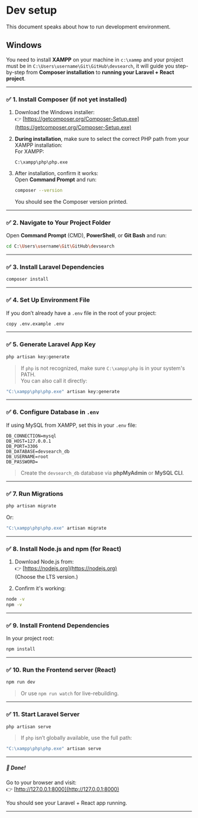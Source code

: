 
# Dev setup

This document speaks about how to run development environment. 

## Windows

You need to install **XAMPP** on your machine in `c:\xammp` and your project must be in `C:\Users\username\Git\GitHub\devsearch`, it will guide you step-by-step from **Composer installation** to **running your Laravel + React project**.

---

### ✅ 1. Install Composer (if not yet installed)

1. Download the Windows installer:  
   👉 [https://getcomposer.org/Composer-Setup.exe](https://getcomposer.org/Composer-Setup.exe)

2. **During installation**, make sure to select the correct PHP path from your XAMPP installation:  
   For XAMPP:  
   ```
   C:\xampp\php\php.exe
   ```

3. After installation, confirm it works:  
   Open **Command Prompt** and run:

   ```bash
   composer --version
   ```

   You should see the Composer version printed.

---

### ✅ 2. Navigate to Your Project Folder

Open **Command Prompt** (CMD), **PowerShell**, or **Git Bash** and run:

```bash
cd C:\Users\username\Git\GitHub\devsearch
```

---

### ✅ 3. Install Laravel Dependencies

```bash
composer install
```

---

### ✅ 4. Set Up Environment File

If you don’t already have a `.env` file in the root of your project:

```bash
copy .env.example .env
```

---

### ✅ 5. Generate Laravel App Key

```bash
php artisan key:generate
```

> If `php` is not recognized, make sure `C:\xampp\php` is in your system's PATH.  
You can also call it directly:

```bash
"C:\xampp\php\php.exe" artisan key:generate
```

---

### ✅ 6. Configure Database in `.env`

If using MySQL from XAMPP, set this in your `.env` file:

```
DB_CONNECTION=mysql
DB_HOST=127.0.0.1
DB_PORT=3306
DB_DATABASE=devsearch_db
DB_USERNAME=root
DB_PASSWORD=
```

> Create the `devsearch_db` database via **phpMyAdmin** or **MySQL CLI**.

---

### ✅ 7. Run Migrations

```bash
php artisan migrate
```

Or:

```bash
"C:\xampp\php\php.exe" artisan migrate
```

---

### ✅ 8. Install Node.js and npm (for React)

1. Download Node.js from:  
   👉 [https://nodejs.org](https://nodejs.org)  
   (Choose the LTS version.)

2. Confirm it's working:

```bash
node -v
npm -v
```

---

### ✅ 9. Install Frontend Dependencies

In your project root:

```bash
npm install
```

---

### ✅ 10. Run the Frontend server (React)

```bash
npm run dev
```

> Or use `npm run watch` for live-rebuilding.

---

### ✅ 11. Start Laravel Server

```bash
php artisan serve
```

> If `php` isn’t globally available, use the full path:

```bash
"C:\xampp\php\php.exe" artisan serve
```

---

##### 🎉 Done!

Go to your browser and visit:  
👉 [http://127.0.0.1:8000](http://127.0.0.1:8000)

You should see your Laravel + React app running.

---

